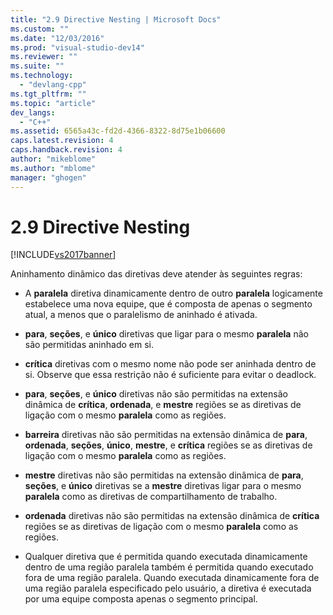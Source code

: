 ```yaml
---
title: "2.9 Directive Nesting | Microsoft Docs"
ms.custom: ""
ms.date: "12/03/2016"
ms.prod: "visual-studio-dev14"
ms.reviewer: ""
ms.suite: ""
ms.technology: 
  - "devlang-cpp"
ms.tgt_pltfrm: ""
ms.topic: "article"
dev_langs: 
  - "C++"
ms.assetid: 6565a43c-fd2d-4366-8322-8d75e1b06600
caps.latest.revision: 4
caps.handback.revision: 4
author: "mikeblome"
ms.author: "mblome"
manager: "ghogen"
---
```

# 2.9 Directive Nesting
[!INCLUDE[vs2017banner](../../assembler/inline/includes/vs2017banner.md)]

Aninhamento dinâmico das diretivas deve atender às seguintes regras:  
  
-   A  **paralela** diretiva dinamicamente dentro de outro  **paralela** logicamente estabelece uma nova equipe, que é composta de apenas o segmento atual, a menos que o paralelismo de aninhado é ativada.  
  
-   **para**,  **seções**, e  **único** diretivas que ligar para o mesmo  **paralela** não são permitidas aninhado em si.  
  
-   **crítica** diretivas com o mesmo nome não pode ser aninhada dentro de si.  Observe que essa restrição não é suficiente para evitar o deadlock.  
  
-   **para**,  **seções**, e  **único** diretivas não são permitidas na extensão dinâmica de  **crítica**,  **ordenada**, e  **mestre** regiões se as diretivas de ligação com o mesmo  **paralela** como as regiões.  
  
-   **barreira** diretivas não são permitidas na extensão dinâmica de  **para**,  **ordenada**,  **seções**,  **único**,  **mestre**, e  **crítica** regiões se as diretivas de ligação com o mesmo  **paralela** como as regiões.  
  
-   **mestre** diretivas não são permitidas na extensão dinâmica de  **para**,  **seções**, e  **único** diretivas se a  **mestre** diretivas ligar para o mesmo  **paralela** como as diretivas de compartilhamento de trabalho.  
  
-   **ordenada** diretivas não são permitidas na extensão dinâmica de  **crítica** regiões se as diretivas de ligação com o mesmo  **paralela** como as regiões.  
  
-   Qualquer diretiva que é permitida quando executada dinamicamente dentro de uma região paralela também é permitida quando executado fora de uma região paralela.  Quando executada dinamicamente fora de uma região paralela especificado pelo usuário, a diretiva é executada por uma equipe composta apenas o segmento principal.